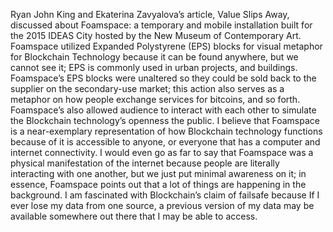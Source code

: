 Ryan John King and Ekaterina Zavyalova’s article, Value Slips Away, discussed about Foamspace: a temporary and mobile installation built for the 2015 IDEAS City hosted by the New Museum of Contemporary Art. Foamspace utilized Expanded Polystyrene (EPS) blocks for visual metaphor for Blockchain Technology because it can be found anywhere, but we cannot see it; EPS is commonly used in urban projects, and buildings. Foamspace’s EPS blocks were unaltered so they could be sold back to the supplier on the secondary-use market; this action also serves as a metaphor on how people exchange services for bitcoins, and so forth. Foamspace’s also allowed audience to interact with each other to simulate the Blockchain technology’s openness the public.
I believe that Foamspace is a near-exemplary representation of how Blockchain technology functions because of it is accessible to anyone, or everyone that has a computer and internet connectivity. I would even go as far to say that Foamspace was a physical manifestation of the internet because people are literally interacting with one another, but we just put minimal awareness on it; in essence, Foamspace points out that a lot of things are happening in the background. I am fascinated with Blockchain’s claim of failsafe because If I ever lose my data from one source, a previous version of my data may be available somewhere out there that I may be able to access.

